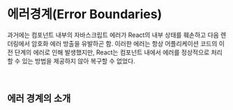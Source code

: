 # 에러경계(Error Boundaries)

과거에는 컴포넌트 내부의 자바스크립트 에러가 React의 내부 상태를 훼손하고 다음 렌더링에서 암호화 에러 방출을 유발하곤 함. 이러한 에러는 항상 어플리케이션 코드의 이전 단계의 에러로 인해 발생했지만, React는 컴포넌트 내에서 에러를 정상적으로 처리할 수 있는 방법을 제공하지 않아 복구할 수 없었다.

<br/>

## 에러 경계의 소개

